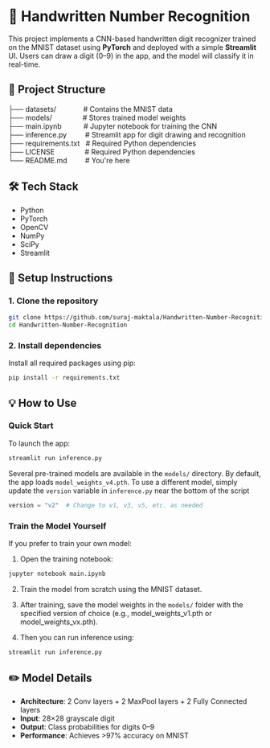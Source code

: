 # 🧠 Handwritten Number Recognition

This project implements a CNN-based handwritten digit recognizer trained on the MNIST dataset using **PyTorch** and deployed with a simple **Streamlit** UI. Users can draw a digit (0–9) in the app, and the model will classify it in real-time.

## 📂 Project Structure

├── datasets/  &emsp;&emsp;&ensp;&ensp;&nbsp;   # Contains the MNIST data <br/>
├── models/    &emsp;&emsp;&emsp;&ensp;&nbsp;       # Stores trained model weights <br/>
├── main.ipynb &emsp;&ensp;&nbsp;&ensp;&nbsp;    # Jupyter notebook for training the CNN <br/>
├── inference.py  &emsp;&nbsp;&ensp;&nbsp;   # Streamlit app for digit drawing and recognition <br/>
├── requirements.txt &nbsp; # Required Python dependencies <br/>
├── LICENSE &emsp;&emsp;&emsp;&emsp;# Required Python dependencies <br/>
└── README.md   &emsp;&emsp;     # You're here <br/>

## 🛠️ Tech Stack

- Python
- PyTorch
- OpenCV
- NumPy
- SciPy
- Streamlit

## 🚀 Setup Instructions

### 1. Clone the repository
```bash
git clone https://github.com/suraj-maktala/Handwritten-Number-Recognition.git
cd Handwritten-Number-Recognition
```

### 2. Install dependencies
Install all required packages using pip:
```bash
pip install -r requirements.txt
```

## 💡 How to Use

### Quick Start

To launch the app:
```bash
streamlit run inference.py
```

Several pre-trained models are available in the `models/` directory. By default, the app loads `model_weights_v4.pth`.
To use a different model, simply update the `version` variable in `inference.py` near the bottom of the script
```python
version = "v2"  # Change to v1, v3, v5, etc. as needed
```

### Train the Model Yourself

If you prefer to train your own model:

1. Open the training notebook:
```bash
jupyter notebook main.ipynb
```

2. Train the model from scratch using the MNIST dataset.

3. After training, save the model weights in the `models/` folder with the specified version of choice (e.g., model_weights_v1.pth or model_weights_vx.pth).

4. Then you can run inference using:
```bash
streamlit run inference.py
```

## ✏️ Model Details
- **Architecture**: 2 Conv layers + 2 MaxPool layers + 2 Fully Connected layers
- **Input**: 28×28 grayscale digit
- **Output**: Class probabilities for digits 0–9
- **Performance**: Achieves >97% accuracy on MNIST
